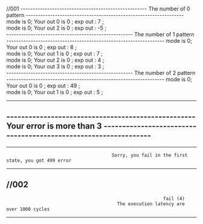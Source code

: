 //001
---------------------------------------------------- The number of   0 pattern -----------------------------------------------------------------
                                              mode is 0; Your out 0 is   0 ; exp out :   7 ;                                                    
                                              mode is 0; Your out 2 is   0 ; exp out :  -5 ;                                                    
---------------------------------------------------- The number of   1 pattern -----------------------------------------------------------------
                                              mode is 0; Your out 0 is   0 ; exp out :   8 ;                                                    
                                              mode is 0; Your out 1 is   0 ; exp out :   7 ;                                                    
                                              mode is 0; Your out 2 is   0 ; exp out :   4 ;                                                    
                                              mode is 0; Your out 3 is   0 ; exp out :   3 ;                                                    
---------------------------------------------------- The number of   2 pattern -----------------------------------------------------------------
                                              mode is 0; Your out 0 is   0 ; exp out :  49 ;                                                    
                                              mode is 0; Your out 1 is   0 ; exp out :   5 ;                                                    
                                                                                                                                                
------------------------------------------------------------------------------------------------------------------------------------------------
---------------------------------------------------  Your error is more than 3  ----------------------------------------------------------------
------------------------------------------------------------------------------------------------------------------------------------------------
                                                                                                                                                
------------------------------------------------------------------------------------------------------------------------------------------------
                                                                                                                                                
                                           Sorry, you fail in the first state, you got 499 error                                                
                                                                                                                                                
------------------------------------------------------------------------------------------------------------------------------------------------

//002
------------------------------------------------------------------------------------------------------------------------------------------------
                                                              fail (4)                                                                          
                                             The execution latency are over 1000 cycles                                                         
                                                                                                                                                
------------------------------------------------------------------------------------------------------------------------------------------------
